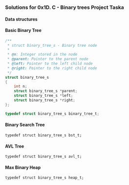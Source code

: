 ### Solutions for 0x1D. C - Binary trees Project Taska

#### Data structures

#### Basic Binary Tree

```c
/**
 * struct binary_tree_s - Binary tree node
 *
 * @n: Integer stored in the node
 * @parent: Pointer to the parent node
 * @left: Pointer to the left child node
 * @right: Pointer to the right child node
 */
struct binary_tree_s
{
    int n;
    struct binary_tree_s *parent;
    struct binary_tree_s *left;
    struct binary_tree_s *right;
};

typedef struct binary_tree_s binary_tree_t;
```

#### Binary Search Tree
`typedef struct binary_tree_s bst_t;`

#### AVL Tree
`typedef struct binary_tree_s avl_t;`

#### Max Binary Heap
`typedef struct binary_tree_s heap_t;`
